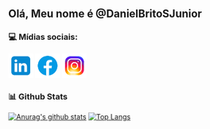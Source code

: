 ## Olá, Meu nome é @DanielBritoSJunior

### :computer: Mídias sociais:
[<img src="https://raw.githubusercontent.com/DanielBritoSJunior/DanielBritoSJunior/main/linkedin.svg" width="50">](www.linkedin.com/in/daniel-brito-da-silva-júnior-20b83b315) 
[<img src="https://raw.githubusercontent.com/DanielBritoSJunior/DanielBritoSJunior/main/facebook.svg" width="50">](https://www.facebook.com/DanielBritodaSJunior) 
[<img src="https://raw.githubusercontent.com/DanielBritoSJunior/DanielBritoSJunior/main/instagram.svg" width="50">](https://www.instagram.com/daniel.junior_9)


### :bar_chart: Github Stats
[![Anurag's github stats](https://github-readme-stats.vercel.app/api?username=DanielBritoSJunior&show_icons=true&count_private=true)](https://github.com/anuraghazra/github-readme-stats)
[![Top Langs](https://github-readme-stats.vercel.app/api/top-langs/?username=DanielBritoSJunior&layout=compact&count_private=true)](https://github.com/anuraghazra/github-readme-stats)
<!---
DanielBritoSJunior/DanielBritoSJunior is a ✨ special ✨ repository because its `README.md` (this file) appears on your GitHub profile.
You can click the Preview link to take a look at your changes.
--->
